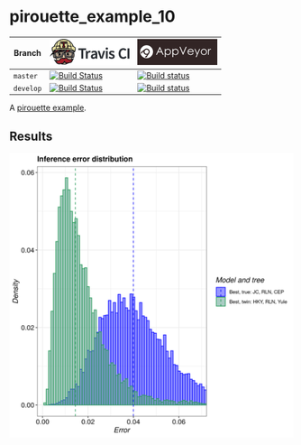 # pirouette_example_10

Branch   |[![Travis CI logo](pics/TravisCI.png)](https://travis-ci.org)                                                                                                 |[![AppVeyor logo](pics/AppVeyor.png)](https://appveyor.com)                                                                                               
---------|--------------------------------------------------------------------------------------------------------------------------------------------------------------|---------------------------------------------------------------------------------------------------------------------------------------------------------------------------------------------
`master` |[![Build Status](https://travis-ci.org/richelbilderbeek/pirouette_example_10.svg?branch=master)](https://travis-ci.org/richelbilderbeek/pirouette_example_10) |[![Build status](https://ci.appveyor.com/api/projects/status/psb5vv41bs256r96/branch/master?svg=true)](https://ci.appveyor.com/project/richelbilderbeek/pirouette-example-10/branch/master)
`develop`|[![Build Status](https://travis-ci.org/richelbilderbeek/pirouette_example_10.svg?branch=develop)](https://travis-ci.org/richelbilderbeek/pirouette_example_10)|[![Build status](https://ci.appveyor.com/api/projects/status/psb5vv41bs256r96/branch/develop?svg=true)](https://ci.appveyor.com/project/richelbilderbeek/pirouette-example-10/branch/develop)

A [pirouette example](https://github.com/richelbilderbeek/pirouette_examples).

## Results

![](example_10_314/errors.png)
